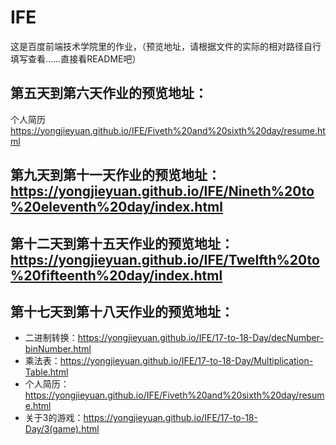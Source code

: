 # IFE
这是百度前端技术学院里的作业，（预览地址，请根据文件的实际的相对路径自行填写查看……直接看README吧）
## 第五天到第六天作业的预览地址：
个人简历<https://yongjieyuan.github.io/IFE/Fiveth%20and%20sixth%20day/resume.html>
## 第九天到第十一天作业的预览地址：<https://yongjieyuan.github.io/IFE/Nineth%20to%20eleventh%20day/index.html>
## 第十二天到第十五天作业的预览地址：<https://yongjieyuan.github.io/IFE/Twelfth%20to%20fifteenth%20day/index.html>
## 第十七天到第十八天作业的预览地址：
- 二进制转换：<https://yongjieyuan.github.io/IFE/17-to-18-Day/decNumber-binNumber.html>
- 乘法表：<https://yongjieyuan.github.io/IFE/17-to-18-Day/Multiplication-Table.html>
- 个人简历：<https://yongjieyuan.github.io/IFE/Fiveth%20and%20sixth%20day/resume.html>
- 关于3的游戏：<https://yongjieyuan.github.io/IFE/17-to-18-Day/3(game).html>
